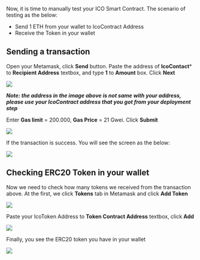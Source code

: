 Now, it is time to manually test your ICO Smart Contract.
The scenario of testing as the below:

- Send 1 ETH from your wallet to IcoContract Address
- Receive the Token in your wallet

## Sending a transaction

Open your Metamask, click **Send** button. Paste the address of **IcoContact*** to **Recipient Address** textbox, and type **1** to **Amount** box. Click **Next**

![](https://raw.githubusercontent.com/thanhson1085/DemoCoin/master/images/6.JPG)

***Note: the address in the image above is not same with your address, please use your IcoContract address that you got from your deployment step***


Enter **Gas limit** = 200.000, **Gas Price** = 21 Gwei. Click **Submit**

![](https://raw.githubusercontent.com/thanhson1085/DemoCoin/master/images/7.JPG)

If the transaction is success. You will see the screen as the below:

![](https://raw.githubusercontent.com/thanhson1085/DemoCoin/master/images/8.JPG)

## Checking ERC20 Token in your wallet

Now we need to check how many tokens we received from the transaction above. At the first, we click **Tokens** tab in Metamask and click **Add Token**

![](https://raw.githubusercontent.com/thanhson1085/DemoCoin/master/images/9.JPG)

Paste your IcoToken Address to **Token Contract Address** textbox, click **Add**

![](https://raw.githubusercontent.com/thanhson1085/DemoCoin/master/images/10.JPG)

Finally, you see the ERC20 token you have in your wallet

![](https://raw.githubusercontent.com/thanhson1085/DemoCoin/master/images/11.JPG)
